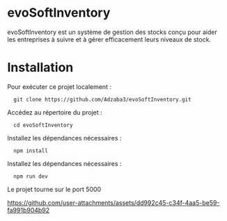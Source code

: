 <h1>evoSoftInventory</h1>

evoSoftInventory est un système de gestion des stocks conçu pour aider les entreprises à suivre et à gérer efficacement leurs niveaux de stock.

<h1>Installation</h1>
Pour exécuter ce projet localement :


```
  git clone https://github.com/Adzaba3/evoSoftInventory.git
```

Accédez au répertoire du projet :

```
  cd evoSoftInventory
```

Installez les dépendances nécessaires :


```
  npm install
```

Installez les dépendances nécessaires :

```
  npm run dev
```

Le projet tourne sur le port 5000

https://github.com/user-attachments/assets/dd992c45-c34f-4aa5-be59-fa991b904b92
